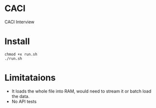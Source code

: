# CACI
CACI Interview

# Install

```
chmod +x run.sh
./run.sh
```
# Limitataions

* It loads the whole file into RAM, would need to stream it or batch load the data.
* No API tests


